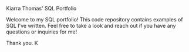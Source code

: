 Kiarra Thomas' SQL Portfolio

Welcome to my SQL portfolio! This code repository contains examples of SQL I've written. Feel free to take a look and reach out if you have any questions
or inquiries for me! 

Thank you.
K
